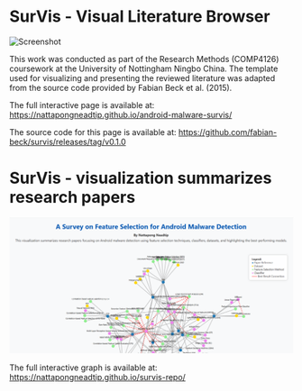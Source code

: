 # SurVis - Visual Literature Browser

![Screenshot](/doc/survis-malware.png)

This work was conducted as part of the Research Methods (COMP4126) coursework at the University of Nottingham Ningbo China. The template used for visualizing and presenting the reviewed literature was adapted from the source code provided by Fabian Beck et al. (2015).

The full interactive page is available at: https://nattapongneadtip.github.io/android-malware-survis/

The source code for this page is available at: https://github.com/fabian-beck/survis/releases/tag/v0.1.0

# SurVis - visualization summarizes research papers 


![Screenshot](/doc/graph.png)

The full interactive graph is available at: https://nattapongneadtip.github.io/survis-repo/

